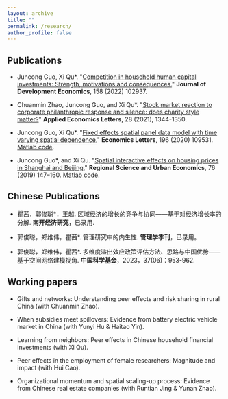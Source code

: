 ```yaml
---
layout: archive
title: ""
permalink: /research/
author_profile: false
---
```


## Publications

- Juncong Guo, Xi Qu*. "[Competition in household human capital investments: Strength, motivations and consequences.](https://doi.org/10.1016/j.jdeveco.2022.102937)" **Journal of Development Economics**, 158 (2022) 102937.

- Chuanmin Zhao, Juncong Guo, and Xi Qu*. "[Stock market reaction to corporate philanthropic response and silence: does charity style matter?](https://doi.org/10.1080/13504851.2020.1814943)" **Applied Economics Letters**, 28 (2021), 1344-1350.

- Juncong Guo, Xi Qu*. "[Fixed effects spatial panel data model with time varying spatial dependence.](https://doi.org/10.1016/j.econlet.2020.109531)" **Economics Letters**, 196 (2020) 109531. [Matlab code](http://dx.doi.org/10.17632/wh6vcfvw8x.1).

- Juncong Guo*, and Xi Qu. "[Spatial interactive effects on housing prices in Shanghai and Beijing.](https://doi.org/10.1016/j.regsciurbeco.2018.07.006)" **Regional Science and Urban Economics**, 76 (2019) 147–160. [Matlab code](http://dx.doi.org/10.17632/3yn2f8d8rv.1).

## Chinese Publications
- 瞿茜，郭俊聪*，王越. 区域经济的增长的竞争与协同——基于对经济增长率的分解. **南开经济研究**，已录用.

- 郭俊聪，郑维伟，瞿茜*. 管理研究中的内生性. **管理学季刊**，已录用。

- 郭俊聪，郑维伟，瞿茜*. 多维度溢出效应政策评估方法、思路与中国优势——基于空间网络建模视角. **中国科学基金**，2023，37(06)：953-962.

## Working papers

- Gifts and networks: Understanding peer effects and risk sharing in rural China (with Chuanmin Zhao).

- When subsidies meet spillovers: Evidence from battery electric vehicle market in China (with Yunyi Hu & Haitao Yin).

- Learning from neighbors: Peer effects in Chinese household financial investments (with Xi Qu).

- Peer effects in the employment of female researchers: Magnitude and impact (with Hui Cao).

- Organizational momentum and spatial scaling-up process: Evidence from Chinese real estate companies (with Runtian Jing & Yunan Zhao).
